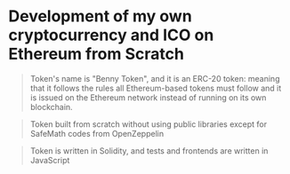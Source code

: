 # Development of my own cryptocurrency and ICO on Ethereum from Scratch

> Token's name is "Benny Token", and it is an ERC-20 token: meaning that it follows the rules all Ethereum-based tokens must follow and it is issued on the Ethereum network instead of running on its own blockchain.

> Token built from scratch without using public libraries except for SafeMath codes from OpenZeppelin

> Token is written in Solidity, and tests and frontends are written in JavaScript